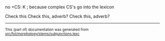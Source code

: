 
no +CS: K ; because complex CS's go into the lexicon

Check this 
Check this, adverb?
Check this, adverb?

* * *

<small>This (part of) documentation was generated from [src/fst/morphology/stems/subjunctions.lexc](https://github.com/giellalt/lang-sjd/blob/main/src/fst/morphology/stems/subjunctions.lexc)</small>
